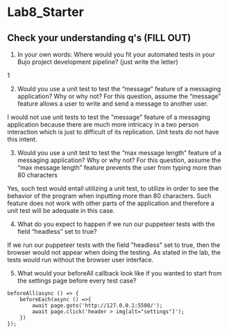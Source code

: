 # Lab8_Starter

## Check your understanding q's (FILL OUT)
1. In your own words: Where would you fit your automated tests in your Bujo project development pipeline? (just write the letter)

1

2. Would you use a unit test to test the “message” feature of a messaging application? Why or why not? For this question, assume the “message” feature allows a user to write and send a message to another user.

I would not use unit tests to test the "message" feature of a messaging application because there are much more intricacy in a two person interaction which is just to difficult of its replication. Unit tests do not have this intent.

3. Would you use a unit test to test the “max message length” feature of a messaging application? Why or why not? For this question, assume the “max message length” feature prevents the user from typing more than 80 characters

Yes, such test would entail utilizing a unit test, to utilize in order to see the behavior of the program when inputting more than 80 characters. Such feature does not work with other parts of the application and therefore a unit test will be adequate in this case.

4. What do you expect to happen if we run our puppeteer tests with the field “headless” set to true?

If we run our puppeteer tests with the field "headless" set to true, then the browser would not appear when doing the testing. As stated in the lab, the tests would run without the browser user interface. 

5. What would your beforeAll callback look like if you wanted to start from the settings page before every test case?

```
beforeAll(async () => {
    beforeEach(async () =>{
        await page.goto('http://127.0.0.1:5500/');
        await page.click('header > img[alt="settings"]');  
    })
});
```